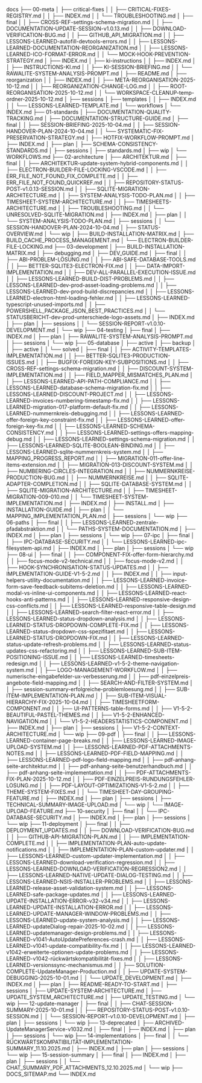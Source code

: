 docs
├── 00-meta
│   ├── critical-fixes
│   │   ├── CRITICAL-FIXES-REGISTRY.md
│   │   ├── INDEX.md
│   │   └── TROUBLESHOOTING.md
│   ├── final
│   │   ├── CROSS-REF-settings-schema-migration.md
│   │   ├── DOCUMENTATION-UPDATE-SESSION-v1.0.13.md
│   │   ├── DOWNLOAD-VERIFICATION-BUG.md
│   │   ├── GITHUB_API_MIGRATION.md
│   │   ├── LESSONS-LEARNED-autofill-devtools-errors.md
│   │   ├── LESSONS-LEARNED-DOCUMENTATION-REORGANIZATION.md
│   │   ├── LESSONS-LEARNED-ICO-FORMAT-ERROR.md
│   │   └── MOCK-HOOK-PREVENTION-STRATEGY.md
│   ├── INDEX.md
│   ├── ki-instructions
│   │   ├── INDEX.md
│   │   ├── INSTRUCTIONS-KI.md
│   │   ├── KI-SESSION-BRIEFING.md
│   │   └── RAWALITE-SYSTEM-ANALYSIS-PROMPT.md
│   ├── README.md
│   ├── reorganization
│   │   ├── INDEX.md
│   │   ├── META-REORGANISATION-2025-10-12.md
│   │   ├── REORGANIZATION-CHANGE-LOG.md
│   │   ├── ROOT-REORGANISATION-2025-10-12.md
│   │   └── WORKSPACE-CLEANUP-temp-ordner-2025-10-12.md
│   ├── sessions
│   ├── templates
│   │   ├── INDEX.md
│   │   └── LESSONS-LEARNED-TEMPLATE.md
│   └── workflows
│       └── INDEX.md
├── 01-standards
│   ├── DOCUMENTATION-QUALITY-TRACKING.md
│   ├── DOCUMENTATION-STRUCTURE-GUIDE.md
│   ├── final
│   │   ├── SESSION-BRIEFING-2025-10-04.md
│   │   ├── SESSION-HANDOVER-PLAN-2024-10-04.md
│   │   └── SYSTEMATIC-FIX-PRESERVATION-STRATEGY.md
│   ├── HOTFIX-WORKFLOW-PROMPT.md
│   ├── INDEX.md
│   ├── plan
│   ├── SCHEMA-CONSISTENCY-STANDARDS.md
│   ├── sessions
│   ├── standards.md
│   ├── wip
│   └── WORKFLOWS.md
├── 02-architecture
│   ├── ARCHITEKTUR.md
│   ├── final
│   │   ├── ARCHITEKTUR-update-system-hybrid-components.md
│   │   ├── ELECTRON-BUILDER-FILE-LOCKING-VSCODE.md
│   │   ├── ERR_FILE_NOT_FOUND_FIX_COMPLETE.md
│   │   ├── ERR_FILE_NOT_FOUND_QUICKREF.md
│   │   ├── REPOSITORY-STATUS-POST-v1.0.13-SESSION.md
│   │   ├── SQLITE-MIGRATION-ARCHITECTURE.md
│   │   ├── SYSTEM-ANALYSIS-TODO-PLAN.md
│   │   ├── TIMESHEET-SYSTEM-ARCHITECTURE.md
│   │   ├── TIMESHEETS-ARCHITECTURE.md
│   │   ├── TROUBLESHOOTING.md
│   │   └── UNRESOLVED-SQLITE-MIGRATION.md
│   ├── INDEX.md
│   ├── plan
│   │   └── SYSTEM-ANALYSIS-TODO-PLAN.md
│   ├── sessions
│   │   └── SESSION-HANDOVER-PLAN-2024-10-04.md
│   ├── STATUS-OVERVIEW.md
│   └── wip
│       ├── BUILD-INSTALLATION-MATRIX.md
│       ├── BUILD_CACHE_PROCESS_MANAGEMENT.md
│       └── ELECTRON-BUILDER-FILE-LOCKING.md
├── 03-development
│   ├── BUILD-INSTALLATION-MATRIX.md
│   ├── debugging.md
│   ├── DEV_GUIDE.md
│   ├── final
│   │   ├── ABI-PROBLEM-LÖSUNG.md
│   │   ├── ABI-SAFE-DATABASE-TOOLS.md
│   │   ├── BETTER-SQLITE3-ELECTRON-FIX.md
│   │   ├── DATA-IMPORT-IMPLEMENTATION.md
│   │   ├── DEV-ALL-PARALLEL-EXECUTION-ISSUE.md
│   │   ├── LESSONS-LEARNED-BUILD-DIST-PROBLEMS.md
│   │   ├── LESSONS-LEARNED-dev-prod-asset-loading-problems.md
│   │   ├── LESSONS-LEARNED-dev-prod-build-discrepancies.md
│   │   ├── LESSONS-LEARNED-electron-html-loading-fehler.md
│   │   ├── LESSONS-LEARNED-typescript-unused-imports.md
│   │   ├── POWERSHELL_PACKAGE_JSON_BEST_PRACTICES.md
│   │   └── STATUSBERICHT-dev-prod-unterschiede-logo-assets.md
│   ├── INDEX.md
│   ├── plan
│   ├── sessions
│   │   └── SESSION-REPORT-v1.0.10-DEVELOPMENT.md
│   └── wip
├── 04-testing
│   ├── final
│   ├── INDEX.md
│   ├── plan
│   ├── RAWALITE-SYSTEM-ANALYSIS-PROMPT.md
│   ├── sessions
│   └── wip
├── 05-database
│   ├── active
│   ├── backup
│   │   ├── active
│   │   └── solved
│   ├── final
│   │   ├── ACTIVITY-TEMPLATES-IMPLEMENTATION.md
│   │   ├── BETTER-SQLITE3-PRODUCTION-ISSUES.md
│   │   ├── BUGFIX-FOREIGN-KEY-SUBPOSITIONS.md
│   │   ├── CROSS-REF-settings-schema-migration.md
│   │   ├── DISCOUNT-SYSTEM-IMPLEMENTATION.md
│   │   ├── FIELD_MAPPER_MISMATCHES_PLAN.md
│   │   ├── LESSONS-LEARNED-API-PATH-COMPLIANCE.md
│   │   ├── LESSONS-LEARNED-database-schema-migration-fix.md
│   │   ├── LESSONS-LEARNED-DISCOUNT-PROJECT.md
│   │   ├── LESSONS-LEARNED-invoices-numbering-timestamp-fix.md
│   │   ├── LESSONS-LEARNED-migration-017-platform-default-fix.md
│   │   ├── LESSONS-LEARNED-nummernkreis-debugging.md
│   │   ├── LESSONS-LEARNED-offer-foreign-key-constraint-fix.md
│   │   ├── LESSONS-LEARNED-offer-foreign-key-fix.md
│   │   ├── LESSONS-LEARNED-SCHEMA-CONSISTENCY.md
│   │   ├── LESSONS-LEARNED-settings-offers-mapping-debug.md
│   │   ├── LESSONS-LEARNED-settings-schema-migration.md
│   │   ├── LESSONS-LEARNED-SQLITE-BOOLEAN-BINDING.md
│   │   ├── LESSONS-LEARNED-sqlite-nummernkreis-system.md
│   │   ├── MAPPING_PROGRESS_REPORT.md
│   │   ├── MIGRATION-011-offer-line-items-extension.md
│   │   ├── MIGRATION-013-DISCOUNT-SYSTEM.md
│   │   ├── NUMBERING-CIRCLES-INTEGRATION.md
│   │   ├── NUMMERNKREISE-PRODUCTION-BUG.md
│   │   ├── NUMMERNKREISE.md
│   │   ├── SQLITE-ADAPTER-COMPLETION.md
│   │   ├── SQLITE-DATABASE-SYSTEM.md
│   │   ├── SQLITE-MIGRATION-ARCHITECTURE.md
│   │   ├── TIMESHEET-MIGRATION-009-010.md
│   │   └── TIMESHEET-SYSTEM-IMPLEMENTATION.md
│   ├── INDEX.md
│   ├── INSTALL.md
│   ├── INSTALLATION-GUIDE.md
│   ├── plan
│   │   └── MAPPING_IMPLEMENTATION_PLAN.md
│   ├── sessions
│   └── wip
├── 06-paths
│   ├── final
│   │   ├── LESSONS-LEARNED-zentrale-pfadabstraktion.md
│   │   └── PATHS-SYSTEM-DOCUMENTATION.md
│   ├── INDEX.md
│   ├── plan
│   ├── sessions
│   └── wip
├── 07-ipc
│   ├── final
│   │   ├── IPC-DATABASE-SECURITY.md
│   │   └── LESSONS-LEARNED-ipc-filesystem-api.md
│   ├── INDEX.md
│   ├── plan
│   ├── sessions
│   └── wip
├── 08-ui
│   ├── final
│   │   ├── COMPONENT-FIX-offer-form-hierarchy.md
│   │   ├── focus-mode-v2-technical.md
│   │   ├── focus-mode-v2.md
│   │   ├── HOOK-SYNCHRONISATION-STATUS-UPDATES.md
│   │   ├── IMPLEMENTATION-GUIDE-V1-5-2.md
│   │   ├── INDEX.md
│   │   ├── input-helpers-utility-documentation.md
│   │   ├── LESSONS-LEARNED-invoice-form-save-feedback-subitems-deletion.md
│   │   ├── LESSONS-LEARNED-modal-vs-inline-ui-components.md
│   │   ├── LESSONS-LEARNED-react-hooks-anti-patterns.md
│   │   ├── LESSONS-LEARNED-responsive-design-css-conflicts.md
│   │   ├── LESSONS-LEARNED-responsive-table-design.md
│   │   ├── LESSONS-LEARNED-search-filter-react-error.md
│   │   ├── LESSONS-LEARNED-status-dropdown-analysis.md
│   │   ├── LESSONS-LEARNED-STATUS-DROPDOWN-COMPLETE-FIX.md
│   │   ├── LESSONS-LEARNED-status-dropdown-css-spezifitaet.md
│   │   ├── LESSONS-LEARNED-STATUS-DROPDOWN-FIX.md
│   │   ├── LESSONS-LEARNED-status-update-refresh-problems.md
│   │   ├── LESSONS-LEARNED-status-updates-css-refactoring.md
│   │   ├── LESSONS-LEARNED-SUB-ITEM-POSITIONING-ISSUE.md
│   │   ├── LESSONS-LEARNED-timesheets-redesign.md
│   │   ├── LESSONS-LEARNED-v1-5-2-theme-navigation-system.md
│   │   ├── LOGO-MANAGEMENT-WORKFLOW.md
│   │   ├── numerische-eingabefelder-ux-verbesserung.md
│   │   ├── pdf-einzelpreis-angebote-field-mapping.md
│   │   ├── SEARCH-AND-FILTER-SYSTEM.md
│   │   ├── session-summary-erfolgreiche-problemloesung.md
│   │   ├── SUB-ITEM-IMPLEMENTATION-PLAN.md
│   │   ├── SUB-ITEM-VISUAL-HIERARCHY-FIX-2025-10-04.md
│   │   ├── TIMESHEETFORM-COMPONENT.md
│   │   ├── UI-PATTERNS-table-forms.md
│   │   ├── V1-5-2-BEAUTIFUL-PASTEL-THEMES.md
│   │   ├── V1-5-2-ENHANCED-NAVIGATION.md
│   │   └── V1-5-2-HEADERSTATISTICS-COMPONENT.md
│   ├── INDEX.md
│   ├── plan
│   ├── sessions
│   ├── V1-5-2-CONTEXT-ARCHITECTURE.md
│   └── wip
├── 09-pdf
│   ├── final
│   │   ├── LESSONS-LEARNED-container-page-breaks.md
│   │   ├── LESSONS-LEARNED-IMAGE-UPLOAD-SYSTEM.md
│   │   ├── LESSONS-LEARNED-PDF-ATTACHMENTS-NOTES.md
│   │   ├── LESSONS-LEARNED-PDF-FIELD-MAPPING.md
│   │   ├── LESSONS-LEARNED-pdf-logo-field-mapping.md
│   │   ├── pdf-anhang-seite-architektur.md
│   │   ├── pdf-anhang-seite-benutzerhandbuch.md
│   │   ├── pdf-anhang-seite-implementation.md
│   │   ├── PDF-ATTACHMENTS-FIX-PLAN-2025-10-12.md
│   │   ├── PDF-EINZELPREIS-RUNDUNGSFEHLER-LOSUNG.md
│   │   ├── PDF-LAYOUT-OPTIMIZATIONS-V1-5-2.md
│   │   ├── THEME-SYSTEM-FIXES.md
│   │   └── TIMESHEET-DAY-GROUPING-FEATURE.md
│   ├── INDEX.md
│   ├── plan
│   ├── sessions
│   ├── TECHNICAL-SUMMARY-IMAGE-UPLOAD.md
│   └── wip
│       └── IMAGE-UPLOAD-FEATURE.md
├── 10-security
│   ├── final
│   │   └── IPC-DATABASE-SECURITY.md
│   ├── INDEX.md
│   ├── plan
│   ├── sessions
│   └── wip
├── 11-deployment
│   ├── final
│   │   ├── DEPLOYMENT_UPDATES.md
│   │   ├── DOWNLOAD-VERIFICATION-BUG.md
│   │   ├── GITHUB-API-MIGRATION-PLAN.md
│   │   ├── IMPLEMENTATION-COMPLETE.md
│   │   ├── IMPLEMENTATION-PLAN-auto-update-notifications.md
│   │   ├── IMPLEMENTATION-PLAN-custom-updater.md
│   │   ├── LESSONS-LEARNED-custom-updater-implementation.md
│   │   ├── LESSONS-LEARNED-download-verification-regression.md
│   │   ├── LESSONS-LEARNED-DOWNLOAD-VERIFICATION-REGRESSION2.md
│   │   ├── LESSONS-LEARNED-NATIVE-UPDATE-DIALOG-TESTING.md
│   │   ├── LESSONS-LEARNED-NSIS-INSTALLER-PROBLEMS.md
│   │   ├── LESSONS-LEARNED-release-asset-validation-system.md
│   │   ├── LESSONS-LEARNED-safe-package-updates.md
│   │   ├── LESSONS-LEARNED-UPDATE-INSTALLATION-ERROR-v32-v34.md
│   │   ├── LESSONS-LEARNED-UPDATE-INSTALLATION-ERROR.md
│   │   ├── LESSONS-LEARNED-UPDATE-MANAGER-WINDOW-PROBLEMS.md
│   │   ├── LESSONS-LEARNED-update-system-analysis.md
│   │   ├── LESSONS-LEARNED-updateDialog-repair-2025-10-02.md
│   │   ├── LESSONS-LEARNED-updatemanager-design-problems.md
│   │   ├── LESSONS-LEARNED-v1041-AutoUpdatePreferences-crash.md
│   │   ├── LESSONS-LEARNED-v1041-update-compatibility-fix.md
│   │   ├── LESSONS-LEARNED-v1042-erweiterte-optionen-update-problems.md
│   │   ├── LESSONS-LEARNED-v1042-rückwärtskompatibilität-fixes.md
│   │   ├── LESSONS-LEARNED-versionssync-mechanismus.md
│   │   ├── SOLUTION-COMPLETE-UpdateManager-Production.md
│   │   ├── UPDATE-SYSTEM-DEBUGGING-2025-10-01.md
│   │   └── UPDATE_DEVELOPMENT.md
│   ├── INDEX.md
│   ├── plan
│   ├── README-READY-TO-START.md
│   ├── sessions
│   ├── UPDATE-SYSTEM-ARCHITECTURE.md
│   ├── UPDATE_SYSTEM_ARCHITECTURE.md
│   ├── UPDATE_TESTING.md
│   └── wip
├── 12-update-manager
│   ├── final
│   │   ├── CHAT-SESSION-SUMMARY-2025-10-01.md
│   │   ├── REPOSITORY-STATUS-POST-v1.0.10-SESSION.md
│   │   └── SESSION-REPORT-v1.0.10-DEVELOPMENT.md
│   ├── plan
│   ├── sessions
│   └── wip
├── 13-deprecated
│   ├── ARCHIVED-UpdateManagerService-v1032.md
│   ├── final
│   ├── INDEX.md
│   ├── plan
│   ├── sessions
│   └── wip
├── 14-implementations
│   ├── final
│   │   └── RÜCKWÄRTSKOMPATIBILITÄT-IMPLEMENTATION-SUMMARY_11.10.2025.md
│   ├── INDEX.md
│   ├── plan
│   ├── sessions
│   └── wip
├── 15-session-summary
│   ├── final
│   ├── INDEX.md
│   ├── plan
│   ├── sessions
│   │   └── CHAT_SUMMARY_PDF_ATTACHMENTS_12.10.2025.md
│   └── wip
├── DOCS_SITEMAP.md
└── INDEX.md
